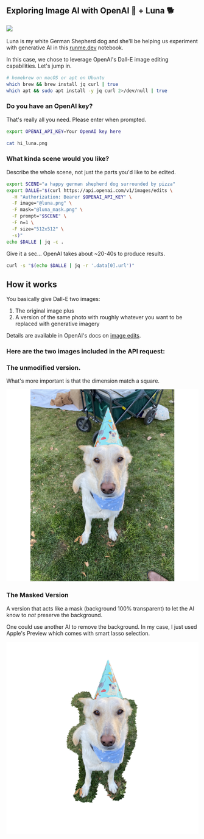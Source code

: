 ## Exploring Image AI with OpenAI 🤖 + Luna 🐕

[![](https://badgen.net/badge/Open%20with/Runme/5B3ADF?icon=https://runme.dev/img/logo.svg)](https://runme.dev/api/runme?repository=https%3A%2F%2Fgithub.com%2Fsourishkrout%2Floon.git&fileToOpen=AI.md)

Luna is my white German Shepherd dog and she'll be helping us experiment with generative AI in this [runme.dev](https://runme.dev) notebook.

In this case, we chose to leverage OpenAI's Dall-E image editing capabilities. Let's jump in.

```sh
# homebrew on macOS or apt on Ubuntu
which brew && brew install jq curl | true
which apt && sudo apt install -y jq curl 2>/dev/null | true
```

### Do you have an OpenAI key?

That's really all you need. Please enter when prompted.

```sh { interactive=false }
export OPENAI_API_KEY=Your OpenAI key here
```

```sh { interactive=false mimeType=image/png }
cat hi_luna.png
```

### What kinda scene would you like?

Describe the whole scene, not just the parts you'd like to be edited.

```sh { interactive=false mimeType=text/x-json }
export SCENE="a happy german shepherd dog surrounded by pizza"
export DALLE="$(curl https://api.openai.com/v1/images/edits \
  -H "Authorization: Bearer $OPENAI_API_KEY" \
  -F image="@luna.png" \
  -F mask="@luna_mask.png" \
  -F prompt="$SCENE" \
  -F n=1 \
  -F size="512x512" \
  -s)"
echo $DALLE | jq -c .
```

Give it a sec... OpenAI takes about ~20-40s to produce results.

```sh { interactive=false mimeType=image/png }
curl -s "$(echo $DALLE | jq -r '.data[0].url')"
```

## How it works

You basically give Dall-E two images:

1. The original image plus
2. A version of the same photo with roughly whatever you want to be replaced with generative imagery

Details are available in OpenAI's docs on [image edits](https://platform.openai.com/docs/guides/images/edits).

### Here are the two images included in the API request:

### The unmodified version.

What's more important is that the dimension match a square.

![Original image of Luna](luna.png)

### The Masked Version

A version that acts like a mask (background 100% transparent) to let the AI know to *not* preserve the background.

One could use another AI to remove the background. In my case, I just used Apple's Preview which comes with smart lasso selection.

![Masked image of Luna](luna_mask.png)
